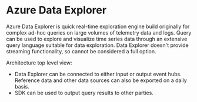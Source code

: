 # Azure Data Explorer

Azure Data Explorer is quick real-time  exploration engine build originally for complex ad-hoc queries on large volumes of telemetry data and logs.
Query can be used to explore and visualize time series data through an extensive query language suitable for data exploration.
Data Explorer doesn't provide streaming functionality, so cannot be considered a full option.

Architecture top level view:

* Data Explorer can be connected to either input or output event hubs.
  Reference data and other data sources can also be exported on a daily basis.
* SDK can be used to output query results to other parties.
